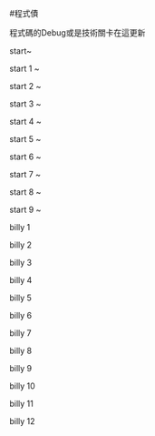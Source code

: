 #程式債

程式碼的Debug或是技術關卡在這更新

start~

start 1 ~

start 2 ~

start 3 ~

start 4 ~

start 5 ~

start 6 ~

start 7 ~

start 8 ~

start 9 ~

billy 1

billy 2

billy 3

billy 4

billy 5

billy 6

billy 7

billy 8

billy 9

billy 10

billy 11

billy 12